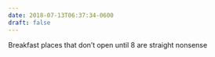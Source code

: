 ```yaml
---
date: 2018-07-13T06:37:34-0600
draft: false
---
```




Breakfast places that don’t open until 8 are straight nonsense



